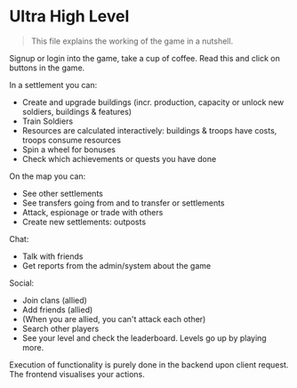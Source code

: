 # Ultra High Level
> This file explains the working of the game in a nutshell.

Signup or login into the game, take a cup of coffee. Read this and click on buttons in the game.

In a settlement you can:

- Create and upgrade buildings (incr. production, capacity or unlock new soldiers, buildings & features)
- Train Soldiers
- Resources are calculated interactively: buildings & troops have costs, troops consume resources
- Spin a wheel for bonuses
- Check which achievements or quests you have done

On the map you can:

- See other settlements
- See transfers going from and to transfer or settlements
- Attack, espionage or trade with others
- Create new settlements: outposts

Chat:
- Talk with friends
- Get reports from the admin/system about the game

Social:
- Join clans (allied)
- Add friends (allied)
- (When you are allied, you can't attack each other)
- Search other players
- See your level and check the leaderboard. Levels go up by playing more.

Execution of functionality is purely done in the backend upon client request. The frontend visualises your actions.
